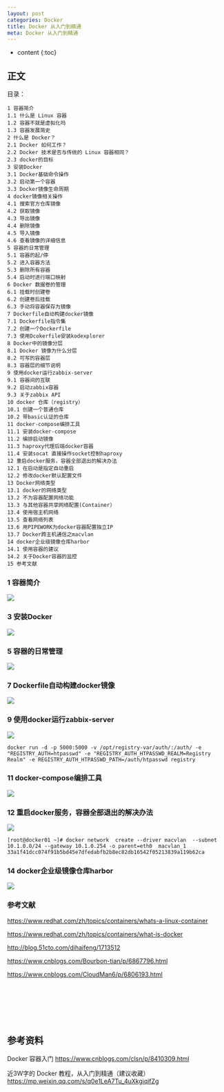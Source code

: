 ```yaml
---
layout: post
categories: Docker
title: Docker 从入门到精通
meta: Docker 从入门到精通
---
```

* content
{:toc}
  
## 正文

目录：

    1 容器简介
    1.1 什么是 Linux 容器
    1.2 容器不就是虚拟化吗
    1.3 容器发展简史
    2 什么是 Docker？
    2.1 Docker 如何工作？
    2.2 Docker 技术是否与传统的 Linux 容器相同？
    2.3 docker的目标
    3 安装Docker
    3.1 Docker基础命令操作
    3.2 启动第一个容器
    3.3 Docker镜像生命周期
    4 docker镜像相关操作
    4.1 搜索官方仓库镜像
    4.2 获取镜像
    4.3 导出镜像
    4.4 删除镜像
    4.5 导入镜像
    4.6 查看镜像的详细信息
    5 容器的日常管理
    5.1 容器的起/停
    5.2 进入容器方法
    5.3 删除所有容器
    5.4 启动时进行端口映射
    6 Docker 数据卷的管理
    6.1 挂载时创建卷
    6.2 创建卷后挂载
    6.3 手动将容器保存为镜像
    7 Dockerfile自动构建docker镜像
    7.1 Dockerfile指令集
    7.2 创建一个Dockerfile
    7.3 使用Dcokerfile安装kodexplorer
    8 Docker中的镜像分层
    8.1 Docker 镜像为什么分层
    8.2 可写的容器层
    8.3 容器层的细节说明
    9 使用docker运行zabbix-server
    9.1 容器间的互联
    9.2 启动zabbix容器
    9.3 关于zabbix API
    10 docker 仓库（registry）
    10.1 创建一个普通仓库
    10.2 带basic认证的仓库
    11 docker-compose编排工具
    11.1 安装docker-compose
    11.2 编排启动镜像
    11.3 haproxy代理后端docker容器
    11.4 安装socat 直接操作socket控制haproxy
    12 重启docker服务，容器全部退出的解决办法
    12.1 在启动是指定自动重启
    12.2 修改docker默认配置文件
    13 Docker网络类型
    13.1 docker的网络类型
    13.2 不为容器配置网络功能
    13.3 与其他容器共享网络配置(Container）
    13.4 使用宿主机网络
    13.5 查看网络列表
    13.6 用PIPEWORK为docker容器配置独立IP
    13.7 Docker跨主机通信之macvlan
    14 docker企业级镜像仓库harbor
    14.1 使用容器的建议
    14.2 关于Docker容器的监控
    15 参考文献

### 1 容器简介

![]({{site.baseurl}}/images/20211011/20211011145240.png)

### 3 安装Docker

![]({{site.baseurl}}/images/20211011/20211011145243.png)

### 5 容器的日常管理

![]({{site.baseurl}}/images/20211011/20211011145246.png)

### 7 Dockerfile自动构建docker镜像

![]({{site.baseurl}}/images/20211011/20211011145248.png)

### 9 使用docker运行zabbix-server

![]({{site.baseurl}}/images/20211011/20211011145250.png)

```
docker run -d -p 5000:5000 -v /opt/registry-var/auth/:/auth/ -e "REGISTRY_AUTH=htpasswd" -e "REGISTRY_AUTH_HTPASSWD_REALM=Registry Realm" -e REGISTRY_AUTH_HTPASSWD_PATH=/auth/htpasswd registry
```

### 11 docker-compose编排工具

![]({{site.baseurl}}/images/20211011/20211011145253.png)

### 12 重启docker服务，容器全部退出的解决办法

![]({{site.baseurl}}/images/20211011/20211011145256.png)

```
[root@docker01 ~]# docker network  create --driver macvlan  --subnet 10.1.0.0/24 --gateway 10.1.0.254 -o parent=eth0  macvlan_1
33a1f41dcc074f91b5bd45e7dfedabfb2b8ec82db16542f05213839a119b62ca
```

### 14 docker企业级镜像仓库harbor

![]({{site.baseurl}}/images/20211011/20211011145258.png)

### 参考文献

https://www.redhat.com/zh/topics/containers/whats-a-linux-container

https://www.redhat.com/zh/topics/containers/what-is-docker

http://blog.51cto.com/dihaifeng/1713512

https://www.cnblogs.com/Bourbon-tian/p/6867796.html

https://www.cnblogs.com/CloudMan6/p/6806193.html


<br/><br/><br/><br/><br/>
## 参考资料

Docker 容器入门 <https://www.cnblogs.com/clsn/p/8410309.html>

近3W字的 Docker 教程，从入门到精通（建议收藏） <https://mp.weixin.qq.com/s/q0e1LeA7Tu_4uXkgiqifZg>



